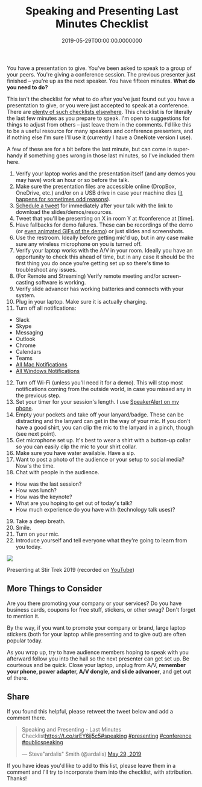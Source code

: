 ﻿---
title: Speaking and Presenting Last Minutes Checklist
date: "2019-05-29T00:00:00.0000000"
featuredImage: /img/speaking-and-presenting-last-minutes-checklist-760x360.png
---

You have a presentation to give. You've been asked to speak to a group of your peers. You're giving a conference session. The previous presenter just finished – you're up as the next speaker. You have fifteen minutes. **What do you need to do?**

This isn't the checklist for what to do after you've just found out you have a presentation to give, or you were just accepted to speak at a conference. There are [plenty of such checklists elsewhere](https://www.exordo.com/blog/your-conference-presentation-checklist/). This checklist is for literally the last few minutes as you prepare to speak. I'm open to suggestions for things to adjust from others – just leave them in the comments. I'd like this to be a useful resource for many speakers and conference presenters, and if nothing else I'm sure I'll use it (currently I have a OneNote version I use).

A few of these are for a bit before the last minute, but can come in super-handy if something goes wrong in those last minutes, so I've included them here.

1. Verify your laptop works and the presentation itself (and any demos you may have) work an hour or so before the talk.
2. Make sure the presentation files are accessible online (DropBox, OneDrive, etc.) and/or on a USB drive in case your machine dies ([it happens for sometimes odd reasons](https://ardalis.com/dev-up-conference-2018-and-a-small-speaking-hitch)).
3. [Schedule a tweet](https://help.twitter.com/en/using-twitter/advanced-tweetdeck-features) for immediately after your talk with the link to download the slides/demos/resources.
4. Tweet that you'll be presenting on X in room Y at #conference at \[time].
5. Have fallbacks for demo failures. These can be recordings of the demo (or [even animated GIFs of the demo](https://www.cockos.com/licecap/)) or just slides and screenshots.
6. Use the restroom. Ideally before getting mic'd up, but in any case make sure any wireless microphone on you is turned off.
7. Verify your laptop works with the A/V in your room. Ideally you have an opportunity to check this ahead of time, but in any case it should be the first thing you do once you're getting set up so there's time to troubleshoot any issues.
8. (For Remote and Streaming) Verify remote meeting and/or screen-casting software is working.
9. Verify slide advancer has working batteries and connects with your system.
10. Plug in your laptop. Make sure it is actually charging.
11. Turn off all notifications:

 * Slack
 * Skype
 * Messaging
 * Outlook
 * Chrome
 * Calendars
 * Teams
 * [All Mac Notifications](https://www.parallels.com/blogs/how-to-turn-off-notifications-mac/)
 * [All Windows Notifications](https://www.digitaltrends.com/computing/how-to-turn-off-notifications-in-windows-10/)
12. Turn off Wi-Fi (unless you'll need it for a demo). This will stop most notifications coming from the outside world, in case you missed any in the previous step.
13. Set your timer for your session's length. I use [SpeakerAlert on my phone](https://ardalis.com/speaker-alert).
14. Empty your pockets and take off your lanyard/badge. These can be distracting and the lanyard can get in the way of your mic. If you don't have a good shirt, you can clip the mic to the lanyard in a pinch, though (see next point).
15. Get microphone set up. It's best to wear a shirt with a button-up collar so you can easily clip the mic to your shirt collar.
16. Make sure you have water available. Have a sip.
17. Want to post a photo of the audience or your setup to social media? Now's the time.
18. Chat with people in the audience.

 * How was the last session?
 * How was lunch?
 * How was the keynote?
 * What are you hoping to get out of today's talk?
 * How much experience do you have with (technology talk uses)?
19. Take a deep breath.
20. Smile.
21. Turn on your mic.
22. Introduce yourself and tell everyone what they're going to learn from you today.



![](/img/2019-05-29-09_10_12-2019-Steve-Smith-Finding-Patterns-in-the-Clouds-YouTube.jpg)

Presenting at Stir Trek 2019 (recorded on [YouTube](https://www.youtube.com/watch?v=dTYwV7pgtRo))

## More Things to Consider

Are you there promoting your company or your services? Do you have business cards, coupons for free stuff, stickers, or other swag? Don't forget to mention it.

By the way, if you want to promote your company or brand, large laptop stickers (both for your laptop while presenting and to give out) are often popular today.

As you wrap up, try to have audience members hoping to speak with you afterward follow you into the hall so the next presenter can get set up. Be courteous and be quick. Close your laptop, unplug from A/V, **remember your phone, power adapter, A/V dongle, and slide advancer**, and get out of there.

## Share

If you found this helpful, please retweet the tweet below and add a comment there.

<blockquote class="twitter-tweet" data-lang="en"><p lang="en" dir="ltr">Speaking and Presenting - Last Minutes Checklist<a href="https://t.co/srEY6ij5c5">https://t.co/srEY6ij5c5</a><a href="https://twitter.com/hashtag/speaking?src=hash&amp;ref_src=twsrc%5Etfw">#speaking</a> <a href="https://twitter.com/hashtag/presenting?src=hash&amp;ref_src=twsrc%5Etfw">#presenting</a> <a href="https://twitter.com/hashtag/conference?src=hash&amp;ref_src=twsrc%5Etfw">#conference</a> <a href="https://twitter.com/hashtag/publicspeaking?src=hash&amp;ref_src=twsrc%5Etfw">#publicspeaking</a></p>— Steve"ardalis" Smith (@ardalis) <a href="https://twitter.com/ardalis/status/1133725879899697153?ref_src=twsrc%5Etfw">May 29, 2019</a></blockquote>
<script async=" src="https://platform.twitter.com/widgets.js" charset="utf-8"></script>

If you have ideas you'd like to add to this list, please leave them in a comment and I'll try to incorporate them into the checklist, with attribution. Thanks!

